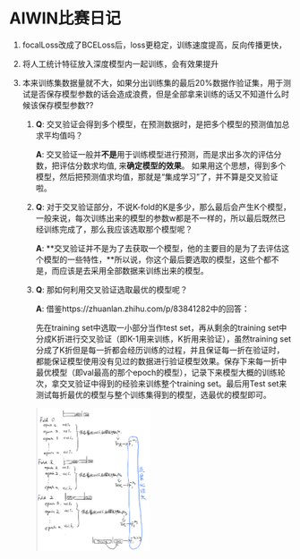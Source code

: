 # AIWIN比赛日记

1. focalLoss改成了BCELoss后，loss更稳定，训练速度提高，反向传播更快，

2. 将人工统计特征放入深度模型内一起训练，会有效果提升

3. 本来训练集数据量就不大，如果分出训练集的最后20%数据作验证集，用于测试是否保存模型参数的话会造成浪费，但是全部拿来训练的话又不知道什么时候该保存模型参数??

   1. **Q**: 交叉验证会得到多个模型，在预测数据时，是把多个模型的预测值加总求平均值吗？

      **A**: 交叉验证一般并**不是**用于训练模型进行预测，而是求出多次的评估分数，把评估分数求均值, 来**确定模型的效果**。
      如果用这个思想，得到多个模型，然后把预测值求均值，那就是“集成学习”了，并不算是交叉验证啦。

   2. **Q**: 对于交叉验证部分，不说K-fold的K是多少，那么最后会产生K个模型，一般来说，每次训练出来的模型的参数w都是不一样的，所以最后既然已经训练完成了，那么我应该选取那个模型呢？
   
      **A**: **交叉验证并不是为了去获取一个模型，他的主要目的是为了去评估这个模型的一些特性，**所以说，你这个最后要选取的模型，这些个都不是，而应该是去采用全部数据来训练出来的模型。
   
   3. **Q**: 那如何利用交叉验证选取最优的模型呢？
   
      **A**: 借鉴https://zhuanlan.zhihu.com/p/83841282中的回答：
   
      先在training set中选取一小部分当作test set，再从剩余的training set中分成K折进行交叉验证（即K-1用来训练，K折用来验证），虽然training set分成了K折但是每一折都会经历训练的过程，并且保证每一折在验证时，都能保证模型使用没有见过的数据进行验证模型效果。保存下来每一折中最优模型（即val最高的那个epoch的模型），记录下来模型大概的训练轮次，拿交叉验证中得到的经验来训练整个training set。最后用Test set来测试每折最优的模型与整个训练集得到的模型，选最优的模型即可。
   
      <img src="/assets/IMG_1858.jpg" alt="IMG_1858" style="zoom:25%;" />

